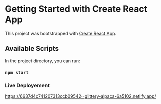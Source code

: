 # Getting Started with Create React App

This project was bootstrapped with [Create React App](https://github.com/facebook/create-react-app).

## Available Scripts

In the project directory, you can run:

### `npm start`

### Live Deployement
https://6637d4c741207313ccb09542--glittery-alpaca-6a5102.netlify.app/
